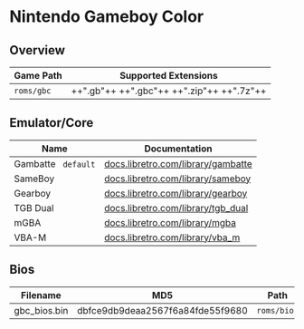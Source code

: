# Nintendo Gameboy Color

## Overview

| Game Path | Supported Extensions |
| --- | --- |
| `roms/gbc` | ++".gb"++ ++".gbc"++ ++".zip"++ ++".7z"++ |

## Emulator/Core

| Name | Documentation |
| --- | --- |
| Gambatte &nbsp; `default` | [docs.libretro.com/library/gambatte](https://docs.libretro.com/library/gambatte/) |
| SameBoy | [docs.libretro.com/library/sameboy](https://docs.libretro.com/library/sameboy/) |
| Gearboy | [docs.libretro.com/library/gearboy](https://docs.libretro.com/library/gearboy/) |
| TGB Dual | [docs.libretro.com/library/tgb_dual](https://docs.libretro.com/library/tgb_dual/) |
| mGBA | [docs.libretro.com/library/mgba](https://docs.libretro.com/library/mgba/) |
| VBA-M | [docs.libretro.com/library/vba_m](https://docs.libretro.com/library/vba_m/) |

## Bios

| Filename | MD5 | Path |
| --- | --- | --- |
| gbc_bios.bin | dbfce9db9deaa2567f6a84fde55f9680 | `roms/bios` |
